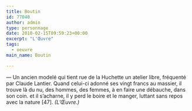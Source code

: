 ```yaml
---
title: Boutin
id: 77040
author: admin
type: personnage
date: 2010-02-15T09:59:23+00:00
excerpt: "L'Œuvre"
tags:
  - oeuvre
main_name: Boutin

---
```

— Un ancien modelé qui tient rue de la Huchette un atelier libre, fréquenté par Claude Lantier. Quand celui-ci adonné ses vingt francs au massier, il trouve là du nu, des hommes, des femmes, à en faire une débauche, dans son coin. et il s&rsquo;acharne, il y perd le boire et le manger, luttant sans repos avec la nature [47]. _(L&rsquo;Œuvre.)_